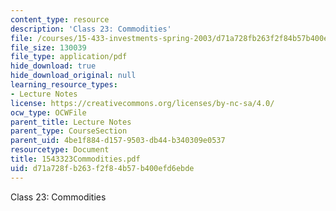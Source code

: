 ```yaml
---
content_type: resource
description: 'Class 23: Commodities'
file: /courses/15-433-investments-spring-2003/d71a728fb263f2f84b57b400efd6ebde_1543323Commodities.pdf
file_size: 130039
file_type: application/pdf
hide_download: true
hide_download_original: null
learning_resource_types:
- Lecture Notes
license: https://creativecommons.org/licenses/by-nc-sa/4.0/
ocw_type: OCWFile
parent_title: Lecture Notes
parent_type: CourseSection
parent_uid: 4be1f884-d157-9503-db44-b340309e0537
resourcetype: Document
title: 1543323Commodities.pdf
uid: d71a728f-b263-f2f8-4b57-b400efd6ebde
---
```

Class 23: Commodities